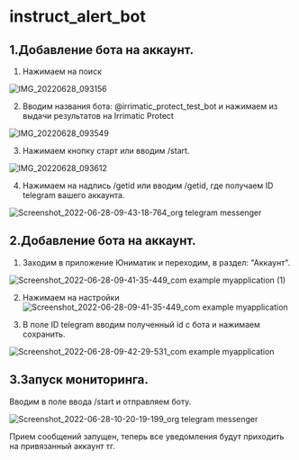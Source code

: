 # instruct_alert_bot

## 1.Добавление бота на аккаунт.

1) Нажимаем на поиск

![IMG_20220628_093156](https://user-images.githubusercontent.com/63918733/176109525-af921577-6970-4b9f-8fa9-9b99f0f6aa39.jpg)

2) Вводим названия бота: @irrimatic_protect_test_bot и нажимаем из выдачи результатов на Irrimatic Protect

![IMG_20220628_093549](https://user-images.githubusercontent.com/63918733/176110280-eb44a164-b479-43db-a140-37d9e76defa3.jpg)

3) Нажимаем кнопку старт или вводим /start.

![IMG_20220628_093612](https://user-images.githubusercontent.com/63918733/176110430-8e9c31aa-9d8f-4671-964d-de05cc0ca096.jpg)

4) Нажимаем на надпись /getid или вводим /getid, где получаем ID telegram вашего аккаунта.

![Screenshot_2022-06-28-09-43-18-764_org telegram messenger](https://user-images.githubusercontent.com/63918733/176116803-9c3b07e1-5586-4ed2-854c-15ce24854b62.jpg)

## 2.Добавление бота на аккаунт.

1) Заходим в приложение Юниматик и переходим, в раздел: "Аккаунт".

![Screenshot_2022-06-28-09-41-35-449_com example myapplication (1)](https://user-images.githubusercontent.com/63918733/176115899-c89cb57c-8571-4c71-9af0-754a90766cad.jpg)


2) Нажимаем на настройки ![Screenshot_2022-06-28-09-41-35-449_com example myapplication](https://user-images.githubusercontent.com/63918733/176115741-d3bb8ff5-6343-4656-858f-6da9e0708d45.jpg)

3) В поле ID telegram вводим полученный id с бота и нажимаем сохранить.

![Screenshot_2022-06-28-09-42-29-531_com example myapplication](https://user-images.githubusercontent.com/63918733/176116226-3259e0c4-7cf4-42c9-a929-95502a3d0992.jpg)

## 3.Запуск мониторинга.

Вводим в поле ввода /start и отправляем боту.

![Screenshot_2022-06-28-10-20-19-199_org telegram messenger](https://user-images.githubusercontent.com/63918733/176118360-8fbc8972-c9f2-4ec4-9a0f-d6d25ff003e9.jpg)

Прием сообщений запущен, теперь все уведомления будут приходить на привязанный аккаунт тг.
